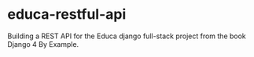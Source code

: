 # educa-restful-api

Building a REST API for the Educa django full-stack project from the book Django 4 By Example.
